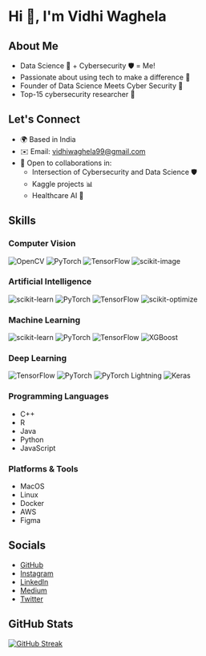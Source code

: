 # Hi 👋, I'm Vidhi Waghela

## About Me

- Data Science 🔬 + Cybersecurity 🛡️ = Me!
- Passionate about using tech to make a difference 🚀
- Founder of Data Science Meets Cyber Security 🔬
- Top-15 cybersecurity researcher 🥇

## Let's Connect

- 🌍 Based in India
- ✉️ Email: [vidhiwaghela99@gmail.com](mailto:vidhiwaghela99@gmail.com)
- 🤝 Open to collaborations in:
  - Intersection of Cybersecurity and Data Science 🛡️
  - Kaggle projects 📊
  - Healthcare AI 🏥

## Skills

### Computer Vision

![OpenCV](https://img.shields.io/badge/OpenCV-%23000000.svg?style=for-the-badge&logo=opencv)
![PyTorch](https://img.shields.io/badge/PyTorch-%23EE4C2C.svg?style=for-the-badge&logo=pytorch)
![TensorFlow](https://img.shields.io/badge/TensorFlow-%23FF6F00.svg?style=for-the-badge&logo=tensorflow)
![scikit-image](https://img.shields.io/badge/scikit-image-%233465A4.svg?style=for-the-badge)

### Artificial Intelligence

![scikit-learn](https://img.shields.io/badge/scikit-learn-%23008000.svg?style=for-the-badge&logo=scikit-learn)
![PyTorch](https://img.shields.io/badge/PyTorch-%23EE4C2C.svg?style=for-the-badge&logo=pytorch)
![TensorFlow](https://img.shields.io/badge/TensorFlow-%23FF6F00.svg?style=for-the-badge&logo=tensorflow)
![scikit-optimize](https://img.shields.io/badge/scikit-optimize-%23F0E442.svg?style=for-the-badge&logo=scikit-optimize)

### Machine Learning

![scikit-learn](https://img.shields.io/badge/scikit-learn-%23008000.svg?style=for-the-badge&logo=scikit-learn)
![PyTorch](https://img.shields.io/badge/PyTorch-%23EE4C2C.svg?style=for-the-badge&logo=pytorch)
![TensorFlow](https://img.shields.io/badge/TensorFlow-%23FF6F00.svg?style=for-the-badge&logo=tensorflow)
![XGBoost](https://img.shields.io/badge/XGBoost-%230086B3.svg?style=for-the-badge&logo=xgboost)

### Deep Learning

![TensorFlow](https://img.shields.io/badge/TensorFlow-%23FF6F00.svg?style=for-the-badge&logo=tensorflow)
![PyTorch](https://img.shields.io/badge/PyTorch-%23EE4C2C.svg?style=for-the-badge&logo=pytorch)
![PyTorch Lightning](https://img.shields.io/badge/PyTorch%20Lightning-%237B2736.svg?style=for-the-badge&logo=pytorch-lightning)
![Keras](https://img.shields.io/badge/Keras-%23D00000.svg?style=for-the-badge&logo=keras)

### Programming Languages

- C++
- R
- Java
- Python
- JavaScript

### Platforms & Tools

- MacOS
- Linux
- Docker
- AWS
- Figma

## Socials

- [GitHub](https://www.github.com/Vidhi1290)
- [Instagram](http://www.instagram.com/vidhi_waghela__)
- [LinkedIn](https://www.linkedin.com/in//vidhi-waghela-434663198)
- [Medium](http://www.medium.com/@datasciencemeetscybersecurity)
- [Twitter](https://www.x.com/VidhiWaghela)

## GitHub Stats

[![GitHub Streak](https://github-readme-streak-stats.herokuapp.com/?user=Vidhi1290&stroke=ffffff&background=1c1917&ring=0891b2&fire=0891b2&currStreakNum=ffffff&currStreakLabel=0891b2&sideNums=ffffff&sideLabels=ffffff&dates=ffffff&hide_border=true)](https://www.github.com/Vidhi1290)
```
